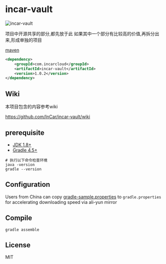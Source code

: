 # incar-vault
![incar-vault](https://travis-ci.org/InCar/incar-vault.svg?branch=master)

项目中开源共享的部分,都先放于此
如果其中一个部分有比较高的价值,再拆分出来,形成单独的项目

[maven](http://search.maven.org/#search%7Cga%7C1%7Cg%3A%22com.incarcloud%22)
```xml
<dependency>
    <groupId>com.incarcloud</groupId>
    <artifactId>incar-vault</artifactId>
    <version>1.0.2</version>
</dependency>
```

## Wiki
本项目包含的内容参考wiki

https://github.com/InCar/incar-vault/wiki

## prerequisite
- [JDK 1.8+](http://www.oracle.com/technetwork/java/javase/downloads/index.html)
- [Gradle 4.5+](http://gradle.org/gradle-download/)
```shell
# 执行以下命令检查环境
java -version
gradle --version
```

## Configuration
Users from China can copy [gradle-sample.properties](https://github.com/InCar/ac-func-tion/blob/master/gradle-sample.properties) to `gradle.properties` for accelerating downloading speed via ali-yun mirror

## Compile
```SHELL
gradle assemble
```

## License
MIT